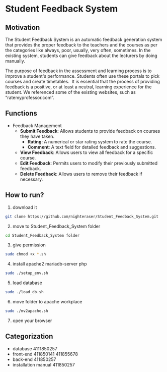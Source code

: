 # Student Feedback System

## Motivation

The Student Feedback System is an automatic feedback generation system that provides the proper feedback to the teachers and the courses as per the categories like always, poor, usually, very often, sometimes. In the existing system, students can give feedback about the lecturers by doing manually.

The purpose of feedback in the assessment and learning process is to improve a student's performance. Students often use these portals to pick courses and create timetables.  It is essential that the process of providing feedback is a positive, or at least a neutral, learning experience for the student. We referenced some of the existing websites, such as “ratemyprofessor.com”.

## Functions

- Feedback Management
	- **Submit Feedback**: Allows students to provide feedback on courses they have taken.
		- **Rating**: A numerical or star rating system to rate the course.
		- **Comment**: A text field for detailed feedback and suggestions.
	- **View Feedback**: Allows users to view all feedback for a specific course.
	- **Edit Feedback**: Permits users to modify their previously submitted feedback.
	- **Delete Feedback**: Allows users to remove their feedback if necessary.

## How to run?

1. download it
``` sh
git clone https://github.com/nighteraser/Student_Feedback_System.git
```
2. move to Student_Feedback_System folder
``` sh
cd Student_Feedback_System folder
```
3. give permission 
``` sh
sudo chmod +x *.sh
```
4. install apache2 mariadb-server php
``` sh
sudo ./setup_env.sh
```
5. load database
``` sh
sudo ./load_db.sh
```
6. move folder to apache workplace
``` sh
sudo ./mv2apache.sh
```
7. open your browser

## Categorization

- database 4111850257
- front-end 411850141 411855678 
- back-end 411850257
- installation manual 411850257
